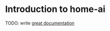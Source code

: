 # Introduction to home-ai

TODO: write [great documentation](http://jacobian.org/writing/what-to-write/)
